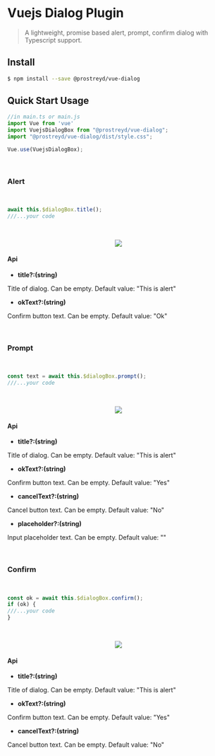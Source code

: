 # Vuejs Dialog Plugin

> A lightweight, promise based alert, prompt, confirm dialog with Typescript support.

## Install

```bash
$ npm install --save @prostreyd/vue-dialog
```

## Quick Start Usage
```js
//in main.ts or main.js
import Vue from 'vue'
import VuejsDialogBox from "@prostreyd/vue-dialog";
import "@prostreyd/vue-dialog/dist/style.css";

Vue.use(VuejsDialogBox);
```

<br>

### Alert

<br>

```js
await this.$dialogBox.title();
///...your code

```

<br>

<p align='center'>
  <img src='https://media.giphy.com/media/D045GKe5McbqmJs72h/giphy.gif'/>
</p>

#### Api

*  **title?:(string)**

Title of dialog. Can be empty. Default value: "This is alert"

*  **okText?:(string)**

Confirm button text. Can be empty. Default value: "Ok"


<br>

### Prompt

<br>

```js
const text = await this.$dialogBox.prompt();
///...your code
```

<br>

<p align='center'>
  <img src='https://media.giphy.com/media/upkZDUDyCCdY49xRUW/giphy.gif'/>
</p>

#### Api

*  **title?:(string)**

Title of dialog. Can be empty. Default value: "This is alert"

*  **okText?:(string)**

Confirm button text. Can be empty. Default value: "Yes"

*  **cancelText?:(string)**

Cancel button text. Can be empty. Default value: "No"

*  **placeholder?:(string)**

Input placeholder text. Can be empty. Default value: ""


<br>

### Confirm


<br>


```js
const ok = await this.$dialogBox.confirm();
if (ok) {
///...your code
}
```

<br>

<p align='center'>
  <img src='https://media.giphy.com/media/7cfjeP8LpcUrU9VxCy/giphy.gif'/>
</p>

#### Api

*  **title?:(string)**

Title of dialog. Can be empty. Default value: "This is alert"

*  **okText?:(string)**

Confirm button text. Can be empty. Default value: "Yes"

*  **cancelText?:(string)**

Cancel button text. Can be empty. Default value: "No"

